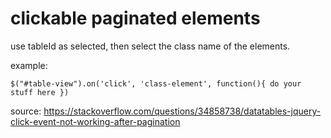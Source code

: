 # clickable paginated elements

use tableId as selected, then select the class name of the elements. 

example: 

```
$("#table-view").on('click', 'class-element', function(){ do your stuff here })
```

source: https://stackoverflow.com/questions/34858738/datatables-jquery-click-event-not-working-after-pagination
